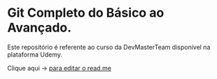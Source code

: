 # Git Completo do Básico ao Avançado.
Este repositório é referente ao curso da DevMasterTeam disponível na plataforma Udemy.

Clique aqui -> [para editar o read.me](https://dillinger.io/)
